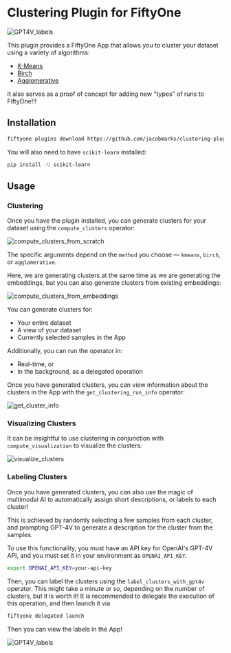 # Clustering Plugin for FiftyOne

![GPT4V_labels](https://github.com/jacobmarks/clustering-runs-plugin/assets/12500356/27b0ace4-ecd8-4f9d-821a-614fd597be7f)

This plugin provides a FiftyOne App that allows you to cluster your dataset using a variety of algorithms:

- [K-Means](https://scikit-learn.org/stable/modules/generated/sklearn.cluster.KMeans.html#sklearn.cluster.KMeans)
- [Birch](https://scikit-learn.org/stable/modules/generated/sklearn.cluster.Birch.html#sklearn.cluster.Birch)
- [Agglomerative](https://scikit-learn.org/stable/modules/generated/sklearn.cluster.AgglomerativeClustering.html#sklearn.cluster.AgglomerativeClustering)

It also serves as a proof of concept for adding new "types" of runs to FiftyOne!!!

## Installation

```bash
fiftyone plugins download https://github.com/jacobmarks/clustering-plugin
```

You will also need to have `scikit-learn` installed:

```bash
pip install -U scikit-learn
```

## Usage

### Clustering

Once you have the plugin installed, you can generate clusters for your dataset using the
`compute_clusters` operator:

![compute_clusters_from_scratch](https://github.com/jacobmarks/clustering-runs-plugin/assets/12500356/c701d40a-ddf4-47a7-bb5d-8f026a54bb6e)

The specific arguments depend on the `method` you choose — `kmeans`, `birch`, or `agglomerative`.

Here, we are generating clusters at the same time as we are generating the embeddings, but you can also generate clusters from existing embeddings:

![compute_clusters_from_embeddings](https://github.com/jacobmarks/clustering-runs-plugin/assets/12500356/950c10d7-9d7e-4876-a2ea-66574e594607)

You can generate clusters for:

- Your entire dataset
- A view of your dataset
- Currently selected samples in the App

Additionally, you can run the operator in:

- Real-time, or
- In the background, as a delegated operation

Once you have generated clusters, you can view information about the clusters in the App with the `get_clustering_run_info` operator:

![get_cluster_info](https://github.com/jacobmarks/clustering-runs-plugin/assets/12500356/63660858-091f-4a94-865e-a3fb41c2c2c6)

### Visualizing Clusters

It can be insightful to use clustering in conjunction with `compute_visualization` to visualize the clusters:

![visualize_clusters](https://github.com/jacobmarks/clustering-runs-plugin/assets/12500356/2c48fdcb-c59c-4b46-a27f-a248a6974d4c)

### Labeling Clusters

Once you have generated clusters, you can also use the magic of multimodal AI to automatically
assign short descriptions, or labels to each cluster!

This is achieved by randomly selecting a few samples from each cluster, and prompting
GPT-4V to generate a description for the cluster from the samples.

To use this functionality, you must have an API key for OpenAI's GPT-4V API, and you must set it in your environment as `OPENAI_API_KEY`.

```bash
export OPENAI_API_KEY=your-api-key
```

Then, you can label the clusters using the `label_clusters_with_gpt4v` operator.
This might take a minute or so, depending on the number of clusters, but it is worth it!
It is recommended to delegate the execution of this operation, and then launch it via

```bash
fiftyone delegated launch
```

Then you can view the labels in the App!

![GPT4V_labels](https://github.com/jacobmarks/clustering-runs-plugin/assets/12500356/27b0ace4-ecd8-4f9d-821a-614fd597be7f)

